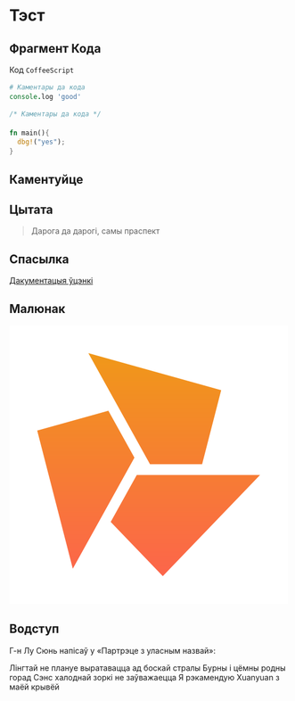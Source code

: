 [Глабальныя каментарыі ўцэнкі]:#

# Тэст

## Фрагмент Кода

Код `CoffeeScript`

```coffee
# Каментары да кода
console.log 'good'


```

```rust
/* Каментары да кода */

fn main(){
  dbg!("yes");
}
```

## Каментуйце

<!-- HTML 注释 --> 

<!-- 多行注释 --> 

## Цытата

> Дарога да дарогі, самы праспект

## Спасылка

[Дакументацыя ўцэнкі](https://github.com/xxai-art/xxai-art-md)

## Малюнак

![Ідэнтычнасць брэнда xxAI.Art](https://raw.githubusercontent.com/xxai-art/web/main/file/svg/logo.svg)

## Водступ

Г-н Лу Сюнь напісаў у «Партрэце з уласным назвай»:

  Лінгтай не плануе выратавацца ад боскай стралы
  Бурны і цёмны родны горад
  Сэнс халоднай зоркі не заўважаецца
  Я рэкамендую Xuanyuan з маёй крывёй
